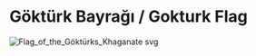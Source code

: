# Göktürk Bayrağı / Gokturk Flag<br>
![Flag_of_the_Göktürks_Khaganate svg](https://user-images.githubusercontent.com/83498865/174482883-4e18886e-139e-4fc0-af0b-c04be4431736.png)
